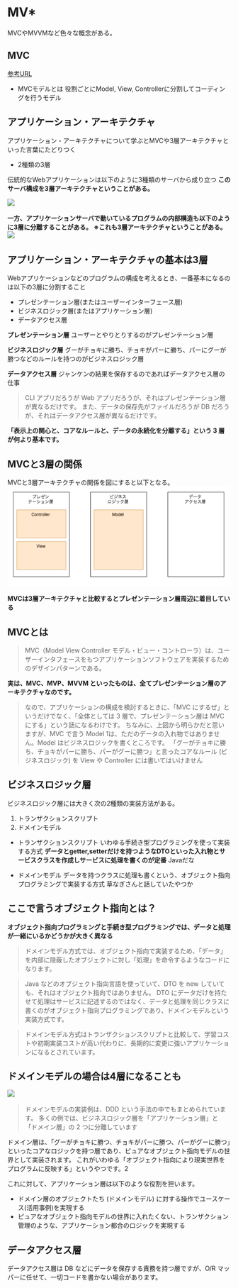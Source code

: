 # MV*

MVCやMVVMなど色々な概念がある。

## MVC

[参考URL](https://qiita.com/s_emoto/items/975cc38a3e0de462966a)

- MVCモデルとは
役割ごとにModel, View, Controllerに分割してコーディングを行うモデル


## アプリケーション・アーキテクチャ

アプリケーション・アーキテクチャについて学ぶとMVCや3層アーキテクチャといった言葉にたどりつく

- 2種類の3層

伝統的なWebアプリケーションは以下のように3種類のサーバから成り立つ
**このサーバ構成を3層アーキテクチャということがある。**

![](../images/3層1.png)


**一方、アプリケーションサーバで動いているプログラムの内部構造も以下のように3層に分離することがある。**
**※これも3層アーキテクチャということがある。**
![](../images/3層2.png)


## アプリケーション・アーキテクチャの基本は3層

Webアプリケーションなどのプログラムの構成を考えるとき、一番基本になるのは以下の3層に分割すること

- プレゼンテーション層(またはユーザーインターフェース層)
- ビジネスロジック層(またはアプリケーション層)
- データアクセス層

**プレゼンテーション層**
ユーザーとやりとりするのがプレゼンテーション層

**ビジネスロジック層**
グーがチョキに勝ち、チョキがパーに勝ち、パーにグーが勝つなどのルールを持つのがビジネスロジック層

**データアクセス層**
ジャンケンの結果を保存するのであればデータアクセス層の仕事

>CLI アプリだろうが Web アプリだろうが、それはプレゼンテーション層が異なるだけです。
>また、データの保存先がファイルだろうが DB だろうが、それはデータアクセス層が異なるだけです。

**「表示上の関心と、コアなルールと、データの永続化を分離する」という 3 層が何より基本です。**

## MVCと3層の関係

MVCと3層アーキテクチャの関係を図にすると以下となる。
![](../images/mvcと3層.png)

**MVCは3層アーキテクチャと比較するとプレゼンテーション層周辺に着目している**

## MVCとは

>MVC（Model View Controller モデル・ビュー・コントローラ）は、ユーザーインタフェースをもつアプリケーションソフトウェアを実装するためのデザインパターンである。

**実は、MVC、MVP、MVVM といったものは、全てプレゼンテーション層のアーキテクチャなのです。**

>なので、アプリケーションの構成を検討するときに、「MVC にするぜ」というだけでなく、「全体としては 3 層で、プレゼンテーション層は MVC にする」という話になるわけです。
>ちなみに、上図から明らかだと思いますが、MVC で言う Model 1は、ただのデータの入れ物ではありません。Model はビジネスロジックを書くところです。
>「グーがチョキに勝ち、チョキがパーに勝ち、パーがグーに勝つ」と言ったコアなルール (ビジネスロジック) を View や Controller には書いてはいけません

## ビジネスロジック層

ビジネスロジック層には大きく次の2種類の実装方法がある。

1. トランザクションスクリプト
2. ドメインモデル

- トランザクションスクリプト
いわゆる手続き型プログラミングを使って実装する方式
**データとgetter,setterだけを持つようなDTOといった入れ物とサービスクラスを作成しサービスに処理を書くのが定番**
Javaだな

- ドメインモデル
データを持つクラスに処理も書くという、オブジェクト指向プログラミングで実装する方式
草なぎさんと話していたやつか

## ここで言うオブジェクト指向とは？

**オブジェクト指向プログラミングと手続き型プログラミングでは、データと処理が一緒にいるかどうかが大きく異なる**

>ドメインモデル方式では、オブジェクト指向で実装するため、「データ」を内部に隠蔽したオブジェクトに対し「処理」を命令するようなコードになります。

>Java などのオブジェクト指向言語を使っていて、DTO を new していても、それはオブジェクト指向ではありません。
>DTO にデータだけを持たせて処理はサービスに記述するのではなく、データと処理を同じクラスに書くのがオブジェクト指向プログラミングであり、ドメインモデルという実装方式です。

>ドメインモデル方式はトランザクションスクリプトと比較して、学習コストや初期実装コストが高い代わりに、長期的に変更に強いアプリケーションになるとされています。


## ドメインモデルの場合は4層になることも

![](../images/4層.png)

>ドメインモデルの実装例は、DDD という手法の中でもまとめられています。
>多くの例では、ビジネスロジック層を「アプリケーション層」と「ドメイン層」の 2 つに分離しています

ドメイン層は、「グーがチョキに勝つ、チョキがパーに勝つ、パーがグーに勝つ」といったコアなロジックを持つ層であり、ピュアなオブジェクト指向モデルの世界として実装されます。
これがいわゆる「オブジェクト指向により現実世界をプログラムに反映する」というやつです。2

これに対して、アプリケーション層は以下のような役割を担います。

- ドメイン層のオブジェクトたち (ドメインモデル) に対する操作でユースケース(活用事例)を実現する
- ピュアなオブジェクト指向モデルの世界に入れたくない、トランザクション管理のような、アプリケーション都合のロジックを実現する

## データアクセス層

データアクセス層は DB などにデータを保存する責務を持つ層ですが、O/R マッパーに任せて、一切コードを書かない場合があります。





